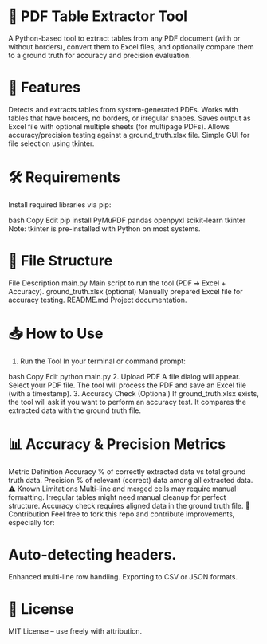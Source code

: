# 📄 PDF Table Extractor Tool
A Python-based tool to extract tables from any PDF document (with or without borders), convert them to Excel files, and optionally compare them to a ground truth for accuracy and precision evaluation.

# 🚀 Features
Detects and extracts tables from system-generated PDFs.
Works with tables that have borders, no borders, or irregular shapes.
Saves output as Excel file with optional multiple sheets (for multipage PDFs).
Allows accuracy/precision testing against a ground_truth.xlsx file.
Simple GUI for file selection using tkinter.
# 🛠️ Requirements
Install required libraries via pip:

bash
Copy
Edit
pip install PyMuPDF pandas openpyxl scikit-learn tkinter
Note: tkinter is pre-installed with Python on most systems.

# 📂 File Structure
File	Description
main.py	Main script to run the tool (PDF ➜ Excel + Accuracy).
ground_truth.xlsx (optional)	Manually prepared Excel file for accuracy testing.
README.md	Project documentation.
# 📥 How to Use
1. Run the Tool
In your terminal or command prompt:

bash
Copy
Edit
python main.py
2. Upload PDF
A file dialog will appear. Select your PDF file.
The tool will process the PDF and save an Excel file (with a timestamp).
3. Accuracy Check (Optional)
If ground_truth.xlsx exists, the tool will ask if you want to perform an accuracy test.
It compares the extracted data with the ground truth file.
# 📊 Accuracy & Precision Metrics
Metric	Definition
Accuracy	% of correctly extracted data vs total ground truth data.
Precision	% of relevant (correct) data among all extracted data.
⚠️ Known Limitations
Multi-line and merged cells may require manual formatting.
Irregular tables might need manual cleanup for perfect structure.
Accuracy check requires aligned data in the ground truth file.
🤝 Contribution
Feel free to fork this repo and contribute improvements, especially for:

# Auto-detecting headers.
Enhanced multi-line row handling.
Exporting to CSV or JSON formats.
# 📄 License
MIT License – use freely with attribution.